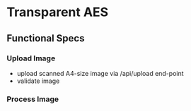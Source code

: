 # Transparent AES

## Functional Specs

### Upload Image
- upload scanned A4-size image via /api/upload end-point
- validate image

### Process Image

